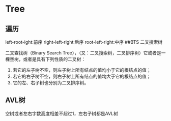# Tree

## 遍历
left-root-ight:前序
right-left-right:后序
root-left-right:中序
##BTS 二叉搜索树

 二叉查找树（Binary Search Tree），（又：二叉搜索树，二叉排序树）它或者是一棵空树，或者是具有下列性质的二叉树： 
 1. 若它的左子树不空，则左子树上所有结点的值均小于它的根结点的值； 
 2. 若它的右子树不空，则右子树上所有结点的值均大于它的根结点的值； 
 3. 它的左、右子树也分别为二叉排序树。

## AVL树
空树或者左右字数高度相差不超过1，左右子树都是AVL树